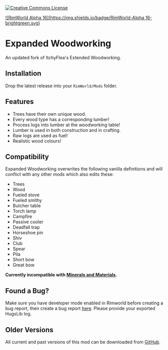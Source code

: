 [![Creative Commons License](https://i.creativecommons.org/l/by-nc-sa/4.0/80x15.png)](https://creativecommons.org/licenses/by-nc-sa/4.0/)

[![RimWorld Alpha 16](https://img.shields.io/badge/RimWorld-Alpha 16-brightgreen.svg)](http://rimworldgame.com/)

# Expanded Woodworking
An updated fork of ItchyFlea's Extended Woodworking.

## Installation
Drop the latest release into your `RimWorld/Mods` folder.

## Features
- Trees have their own unique wood.
- Every wood type has a corresponding lumber!
- Process logs into lumber at the woodworking table!
- Lumber is used in both construction and in crafting.
- Raw logs are used as fuel!
- Realistic wood colours!

## Compatibility
Expanded Woodworking overwrites the following vanilla definitions and will conflict with any other mods which also edits these:

- Trees
- Wood
- Fueled stove
- Fueled smithy
- Butcher table
- Torch lamp
- Campfire
- Passive cooler
- Deadfall trap
- Horseshoe pin
- Shiv
- Club
- Spear
- Pila
- Short bow
- Great bow

**Currently incompatible with [Minerals and Materials](https://steamcommunity.com/sharedfiles/filedetails/?id=728233992).**

## Found a Bug?
Make sure you have developer mode enabled in Rimworld before creating a bug report, then create a bug report [here](https://github.com/Qwynn/ExpandedWoodworking/issues). Please provide your exported HugsLib log.

## Older Versions
All current and past versions of this mod can be downloaded from [GitHub](https://github.com/Qwynn/ExpandedWoodworking/releases).
